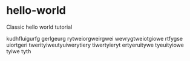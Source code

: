 # hello-world
Classic hello world tutorial

kudhfluigurfg gerlgeurg rytweiorgweirgwei wevrygtweiotgiowe rtfygse uiortgeri twerityiweutyuiwerytiery tiwertyieryt ertyeruitywe tyeuityiowe tyiwe tyth
